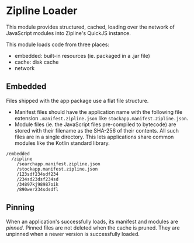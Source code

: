 Zipline Loader
==============

This module provides structured, cached, loading over the network of JavaScript modules into
Zipline's QuickJS instance.

This module loads code from three places:

 - embedded: built-in resources (ie. packaged in a .jar file)
 - cache: disk cache
 - network

## Embedded

Files shipped with the app package use a flat file structure.

 - Manifest files should have the application name with the following file extension
   `.manifest.zipline.json` like `stockapp.manifest.zipline.json`.
 - Module files (ie. the JavaScript files pre-compiled to bytecode) are stored with their filename
   as the SHA-256 of their contents. All such files are in a single directory. This lets
   applications share common modules like the Kotlin standard library.

```
/embedded
  /zipline
    /searchapp.manifest.zipline.json
    /stockapp.manifest.zipline.json
    /123sdf234sdf234
    /234sd23dsf234sd
    /34897kj98987oik
    /890wer234sdsdfl
```

## Pinning

When an application's successfully loads, its manifest and modules are _pinned_. Pinned files are
not deleted when the cache is pruned. They are unpinned when a newer version is successfully loaded.
